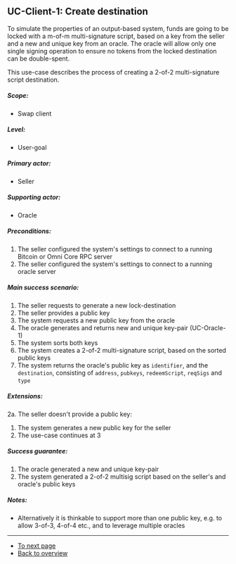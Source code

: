UC-Client-1: Create destination
-------------------------------

  To simulate the properties of an output-based system, funds are going
  to be locked with a m-of-m multi-signature script, based on a key from
  the seller and a new and unique key from an oracle. The oracle will
  allow only one single signing operation to ensure no tokens from the
  locked destination can be double-spent.

  This use-case describes the process of creating a 2-of-2
  multi-signature script destination.

##### Scope:

- Swap client

##### Level:

- User-goal

##### Primary actor:

- Seller

##### Supporting actor:

- Oracle

##### Preconditions:

  1. The seller configured the system's settings to connect to a running Bitcoin or Omni Core RPC server
  2. The seller configured the system's settings to connect to a running oracle server

##### Main success scenario:

  1. The seller requests to generate a new lock-destination
  2. The seller provides a public key
  3. The system requests a new public key from the oracle
  4. The oracle generates and returns new and unique key-pair (UC-Oracle-1)
  5. The system sorts both keys
  6. The system creates a 2-of-2 multi-signature script, based on the sorted public keys
  7. The system returns the oracle's public key as `identifier`, and the `destination`, consisting of `address`, `pubkeys`, `redeemScript`, `reqSigs` and `type`

##### Extensions:

2a. The seller doesn't provide a public key:

  1. The system generates a new public key for the seller
  2. The use-case continues at 3

##### Success guarantee:

  1. The oracle generated a new and unique key-pair
  2. The system generated a 2-of-2 multisig script based on the seller's and oracle's public keys

##### Notes:

- Alternatively it is thinkable to support more than one public key, e.g. to allow 3-of-3, 4-of-4 etc., and to leverage multiple oracles

---

- [To next page](uc-client-2_prepare_funding.md)
- [Back to overview](README.md)
